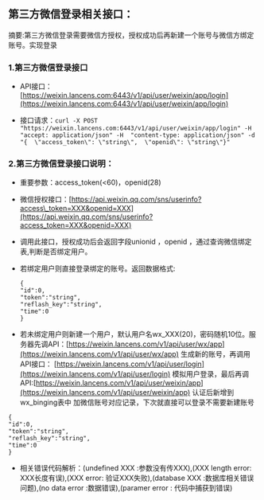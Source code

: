 ## 第三方微信登录相关接口：

摘要:第三方微信登录需要微信方授权，授权成功后再新建一个账号与微信方绑定账号。实现登录

### 1.第三方微信登录接口

* API接口：[https://weixin.lancens.com:6443/v1/api/user/weixin/app/login](https://weixin.lancens.com:6443/v1/api/user/weixin/app/login)

* 接口请求：`curl -X POST "https://weixin.lancens.com:6443/v1/api/user/weixin/app/login" -H  "accept: application/json" -H  "content-type: application/json" -d "{  \"access_token\": \"string\",  \"openid\": \"string\"}"`

### 2.第三方微信登录接口说明：

* 重要参数：access\_token\(&lt;60\)，openid\(28\)

* 微信授权接口：[https://api.weixin.qq.com/sns/userinfo?access\_token=XXX&openid=XXX](https://api.weixin.qq.com/sns/userinfo?access_token=XXX&openid=XXX)

* 调用此接口，授权成功后会返回字段unionid ，openid ，通过查询微信绑定表,判断是否绑定用户。

* 若绑定用户则直接登录绑定的账号。返回数据格式:

  ```
  {
  "id":0,
  "token":"string",
  "reflash_key":"string",
  "time":0
  }
  ```

* 若未绑定用户则新建一个用户，默认用户名wx\_XXX\(20\)，密码随机10位。服务器先调API：[https://weixin.lancens.com/v1/api/user/wx/app](https://weixin.lancens.com/v1/api/user/wx/app) 生成新的账号，再调用API接口： [https://weixin.lancens.com/v1/api/user/login](https://weixin.lancens.com/v1/api/user/login)  模拟用户登录，最后再调API:[https://weixin.lancens.com/v1/api/user/weixin/app](https://weixin.lancens.com/v1/api/user/weixin/app) 认证后新增到wx\_binging表中 加微信账号对应记录，下次就直接可以登录不需要新建账号

```
{
"id":0,
"token":"string",
"reflash_key":"string",
"time":0
}
```

* 相关错误代码解析：\(undefined XXX :参数没有传XXX\),\(XXX length error: XXX长度有误\),\(XXX error: 验证XXX失败\),\(database XXX :数据库相关错误问题\),\(no data error :数据错误\),\(paramer error : 代码中捕获到错误\)



